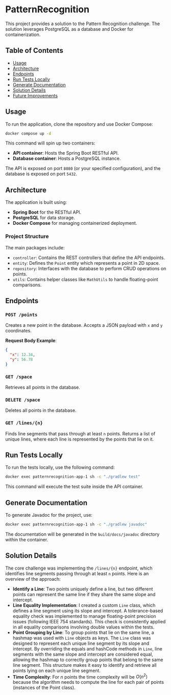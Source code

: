 # PatternRecognition

This project provides a solution to the Pattern Recognition challenge.
The solution leverages PostgreSQL as a database and Docker for containerization.

## Table of Contents

- [Usage](#usage)
- [Architecture](#architecture)
- [Endpoints](#endpoints)
- [Run Tests Locally](#run-tests-locally)
- [Generate Documentation](#generate-documentation)
- [Solution Details](#solution-details)
- [Future Improvements](#future-improvements)

## Usage

To run the application, clone the repository and use Docker Compose:

```bash
docker compose up -d
```

This command will spin up two containers:

- **API container**: Hosts the Spring Boot RESTful API.
- **Database container**: Hosts a PostgreSQL instance.

The API is exposed on port `8080` (or your specified configuration), and the database is exposed on port `5432`.

## Architecture

The application is built using:

- **Spring Boot** for the RESTful API.
- **PostgreSQL** for data storage.
- **Docker Compose** for managing containerized deployment.

### Project Structure

The main packages include:

- `controller`: Contains the REST controllers that define the API endpoints.
- `entity`: Defines the `Point` entity which represents a point in 2D space.
- `repository`: Interfaces with the database to perform CRUD operations on points.
- `utils`: Contains helper classes like `MathUtils` to handle floating-point comparisons.

## Endpoints

### `POST /points`

Creates a new point in the database. Accepts a JSON payload with `x` and `y` coordinates.

**Request Body Example**:

```json
{
  "x": 12.34,
  "y": 56.78
}
```

### `GET /space`

Retrieves all points in the database.

### `DELETE /space`

Deletes all points in the database.

### `GET /lines/{n}`

Finds line segments that pass through at least `n` points. Returns a list of unique lines, where each line is represented by the points that lie on it.

## Run Tests Locally

To run the tests locally, use the following command:

```bash
docker exec patternrecognition-app-1 sh -c "./gradlew test"
```

This command will execute the test suite inside the API container.

## Generate Documentation

To generate Javadoc for the project, use:

```bash
docker exec patternrecognition-app-1 sh -c "./gradlew javadoc"
```

The documentation will be generated in the `build/docs/javadoc` directory within the container.

## Solution Details

The core challenge was implementing the `/lines/{n}` endpoint, which identifies line segments passing through at least `n` points. Here is an overview of the approach:

- **Identify a Line**: Two points uniquely define a line, but two different points can represent the same line if they share the same slope and intercept.
- **Line Equality Implementation**: I created a custom `Line` class, which defines a line segment using its slope and intercept. A tolerance-based equality check was implemented to manage floating-point precision issues (following IEEE 754 standards). This check is consistently applied in all equality comparisons involving double values within the tests.
- **Point Grouping by Line**: To group points that lie on the same line, a hashmap was used with `Line` objects as keys. The `Line` class was designed to represent each unique line segment by its slope and intercept. By overriding the equals and hashCode methods in `Line`, line segments with the same slope and intercept are considered equal, allowing the hashmap to correctly group points that belong to the same line segment. This structure makes it easy to identify and retrieve all points lying on each unique line segment.
- **Time Complexity**: For $n$ points the time complexity will be $O(n^2)$ because the algorithm needs to compute the line for each pair of points (instances of the Point class).
